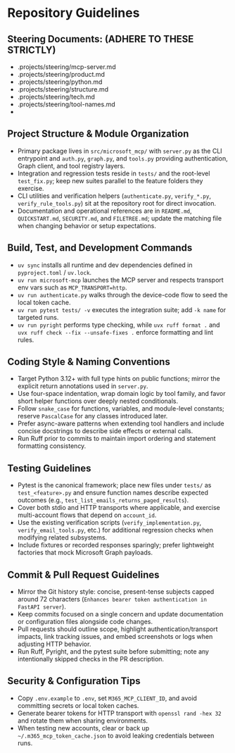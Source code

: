 # Repository Guidelines

## Steering Documents: (ADHERE TO THESE STRICTLY)
- .projects/steering/mcp-server.md
- .projects/steering/product.md
- .projects/steering/python.md
- .projects/steering/structure.md
- .projects/steering/tech.md
- .projects/steering/tool-names.md
- 
## Project Structure & Module Organization
- Primary package lives in `src/microsoft_mcp/` with `server.py` as the CLI entrypoint and `auth.py`, `graph.py`, and `tools.py` providing authentication, Graph client, and tool registry layers.
- Integration and regression tests reside in `tests/` and the root-level `test_fix.py`; keep new suites parallel to the feature folders they exercise.
- CLI utilities and verification helpers (`authenticate.py`, `verify_*.py`, `verify_rule_tools.py`) sit at the repository root for direct invocation.
- Documentation and operational references are in `README.md`, `QUICKSTART.md`, `SECURITY.md`, and `FILETREE.md`; update the matching file when changing behavior or setup expectations.

## Build, Test, and Development Commands
- `uv sync` installs all runtime and dev dependencies defined in `pyproject.toml` / `uv.lock`.
- `uv run microsoft-mcp` launches the MCP server and respects transport env vars such as `MCP_TRANSPORT=http`.
- `uv run authenticate.py` walks through the device-code flow to seed the local token cache.
- `uv run pytest tests/ -v` executes the integration suite; add `-k name` for targeted runs.
- `uv run pyright` performs type checking, while `uvx ruff format .` and `uvx ruff check --fix --unsafe-fixes .` enforce formatting and lint rules.

## Coding Style & Naming Conventions
- Target Python 3.12+ with full type hints on public functions; mirror the explicit return annotations used in `server.py`.
- Use four-space indentation, wrap domain logic by tool family, and favor short helper functions over deeply nested conditionals.
- Follow `snake_case` for functions, variables, and module-level constants; reserve `PascalCase` for any classes introduced later.
- Prefer async-aware patterns when extending tool handlers and include concise docstrings to describe side effects or external calls.
- Run Ruff prior to commits to maintain import ordering and statement formatting consistency.

## Testing Guidelines
- Pytest is the canonical framework; place new files under `tests/` as `test_<feature>.py` and ensure function names describe expected outcomes (e.g., `test_list_emails_returns_paged_results`).
- Cover both stdio and HTTP transports where applicable, and exercise multi-account flows that depend on `account_id`.
- Use the existing verification scripts (`verify_implementation.py`, `verify_email_tools.py`, etc.) for additional regression checks when modifying related subsystems.
- Include fixtures or recorded responses sparingly; prefer lightweight factories that mock Microsoft Graph payloads.

## Commit & Pull Request Guidelines
- Mirror the Git history style: concise, present-tense subjects capped around 72 characters (`Enhances bearer token authentication in FastAPI server`).
- Keep commits focused on a single concern and update documentation or configuration files alongside code changes.
- Pull requests should outline scope, highlight authentication/transport impacts, link tracking issues, and embed screenshots or logs when adjusting HTTP behavior.
- Run Ruff, Pyright, and the pytest suite before submitting; note any intentionally skipped checks in the PR description.

## Security & Configuration Tips
- Copy `.env.example` to `.env`, set `M365_MCP_CLIENT_ID`, and avoid committing secrets or local token caches.
- Generate bearer tokens for HTTP transport with `openssl rand -hex 32` and rotate them when sharing environments.
- When testing new accounts, clear or back up `~/.m365_mcp_token_cache.json` to avoid leaking credentials between runs.
